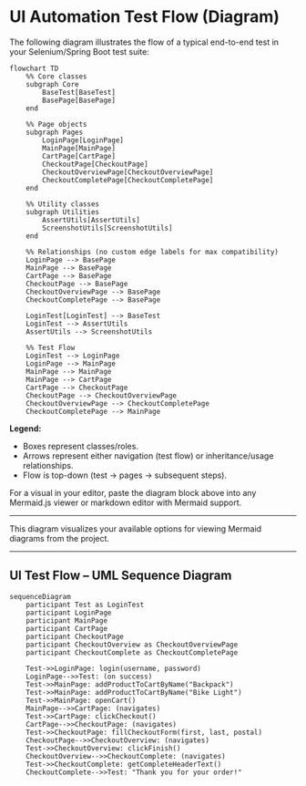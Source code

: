 # UI Automation Test Flow (Diagram)

The following diagram illustrates the flow of a typical end-to-end test in your Selenium/Spring Boot test suite:

```mermaid
flowchart TD
    %% Core classes
    subgraph Core
        BaseTest[BaseTest]
        BasePage[BasePage]
    end

    %% Page objects
    subgraph Pages
        LoginPage[LoginPage]
        MainPage[MainPage]
        CartPage[CartPage]
        CheckoutPage[CheckoutPage]
        CheckoutOverviewPage[CheckoutOverviewPage]
        CheckoutCompletePage[CheckoutCompletePage]
    end

    %% Utility classes
    subgraph Utilities
        AssertUtils[AssertUtils]
        ScreenshotUtils[ScreenshotUtils]
    end

    %% Relationships (no custom edge labels for max compatibility)
    LoginPage --> BasePage
    MainPage --> BasePage
    CartPage --> BasePage
    CheckoutPage --> BasePage
    CheckoutOverviewPage --> BasePage
    CheckoutCompletePage --> BasePage

    LoginTest[LoginTest] --> BaseTest
    LoginTest --> AssertUtils
    AssertUtils --> ScreenshotUtils

    %% Test Flow
    LoginTest --> LoginPage
    LoginPage --> MainPage
    MainPage --> MainPage
    MainPage --> CartPage
    CartPage --> CheckoutPage
    CheckoutPage --> CheckoutOverviewPage
    CheckoutOverviewPage --> CheckoutCompletePage
    CheckoutCompletePage --> MainPage
```

**Legend:**
- Boxes represent classes/roles.
- Arrows represent either navigation (test flow) or inheritance/usage relationships.
- Flow is top-down (test → pages → subsequent steps).

For a visual in your editor, paste the diagram block above into any Mermaid.js viewer or markdown editor with Mermaid support.

---

This diagram visualizes your available options for viewing Mermaid diagrams from the project.

---

## UI Test Flow – UML Sequence Diagram

```mermaid
sequenceDiagram
    participant Test as LoginTest
    participant LoginPage
    participant MainPage
    participant CartPage
    participant CheckoutPage
    participant CheckoutOverview as CheckoutOverviewPage
    participant CheckoutComplete as CheckoutCompletePage

    Test->>LoginPage: login(username, password)
    LoginPage-->>Test: (on success)
    Test->>MainPage: addProductToCartByName("Backpack")
    Test->>MainPage: addProductToCartByName("Bike Light")
    Test->>MainPage: openCart()
    MainPage-->>CartPage: (navigates)
    Test->>CartPage: clickCheckout()
    CartPage-->>CheckoutPage: (navigates)
    Test->>CheckoutPage: fillCheckoutForm(first, last, postal)
    CheckoutPage-->>CheckoutOverview: (navigates)
    Test->>CheckoutOverview: clickFinish()
    CheckoutOverview-->>CheckoutComplete: (navigates)
    Test->>CheckoutComplete: getCompleteHeaderText()
    CheckoutComplete-->>Test: "Thank you for your order!"
```
